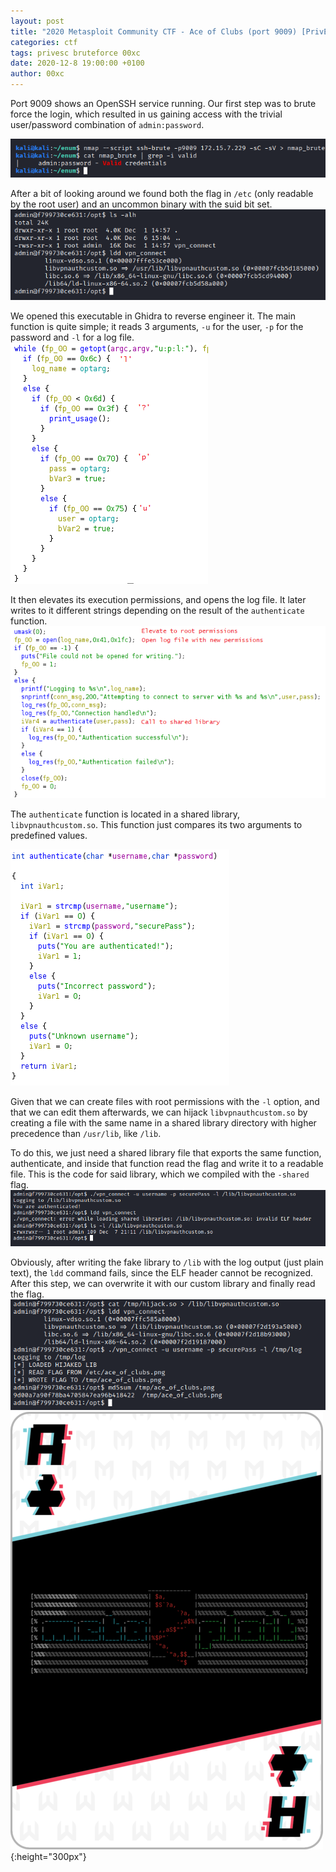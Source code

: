```yaml
---
layout: post
title: "2020 Metasploit Community CTF - Ace of Clubs (port 9009) [PrivEsc]"
categories: ctf
tags: privesc bruteforce 00xc
date: 2020-12-8 19:00:00 +0100
author: 00xc
---
```


Port 9009 shows an OpenSSH service running. Our first step was to brute force the login, which resulted in us gaining access with the trivial user/password combination of `admin:password`.

![](brute.png)

After a bit of looking around we found both the flag in `/etc` (only readable by the root user) and an uncommon binary with the suid bit set.
![](9009-binary.png)

We opened this executable in Ghidra to reverse engineer it. The main function is quite simple; it reads 3 arguments, `-u` for the user, `-p` for the password and `-l` for a log file.
![](read-opts.png)

It then elevates its execution permissions, and opens the log file. It later writes to it different strings depending on the result of the `authenticate` function.
![](main.png)

The `authenticate` function is located in a shared library, `libvpnauthcustom.so`. This function just compares its two arguments to predefined values.

![](authentication.png)

Given that we can create files with root permissions with the `-l` option, and that we can edit them afterwards, we can hijack `libvpnauthcustom.so` by creating a file with the same name in a shared library directory with higher precedence than `/usr/lib`, like `/lib`.

To do this, we just need a shared library file that exports the same function, authenticate, and inside that function read the flag and write it to a readable file. This is the code for said library, which we compiled with the `-shared` flag.
![](9009-ldd.png)

Obviously, after writing the fake library to `/lib` with the log output (just plain text), the `ldd` command fails, since the ELF header cannot be recognized. After this step, we can overwrite it with our custom library and finally read the flag.
![](9009-win.png)
![](ace_of_clubs.png){:height="300px"}
